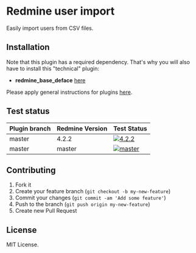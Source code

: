 Redmine user import
======================

Easily import users from CSV files.

## Installation

Note that this plugin has a required dependency. That's why you will also have to install this "technical" plugin:
* **redmine_base_deface** [here](https://github.com/jbbarth/redmine_base_deface)

Please apply general instructions for plugins [here](http://www.redmine.org/wiki/redmine/Plugins).

## Test status

|Plugin branch| Redmine Version   | Test Status      |
|-------------|-------------------|------------------|
|master       | 4.2.2             | [![4.2.2][1]][5] |
|master       | master            | [![master][2]][5]|

[1]: https://github.com/nanego/redmine_user_import/actions/workflows/4_2_2.yml/badge.svg
[2]: https://github.com/nanego/redmine_user_import/actions/workflows/master.yml/badge.svg
[5]: https://github.com/nanego/redmine_user_import/actions

## Contributing

1. Fork it
2. Create your feature branch (`git checkout -b my-new-feature`)
3. Commit your changes (`git commit -am 'Add some feature'`)
4. Push to the branch (`git push origin my-new-feature`)
5. Create new Pull Request

## License
MIT License.
